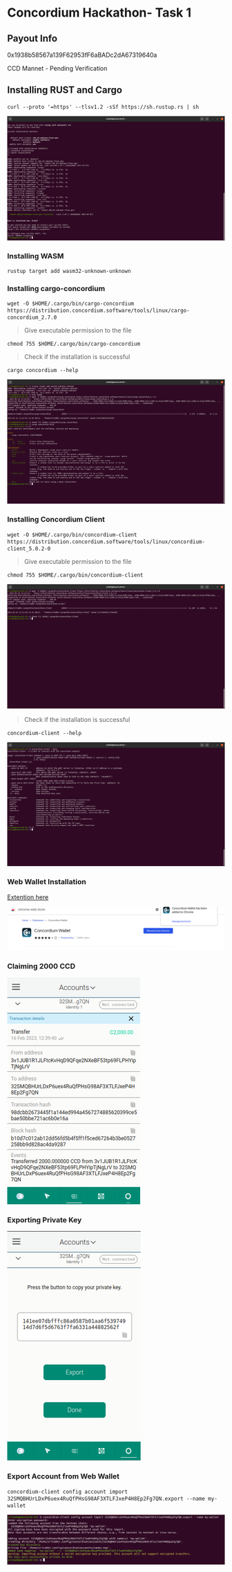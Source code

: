 
# Concordium Hackathon- Task 1

## Payout Info

0x1938b58567a139F62953fF6aBADc2dA67319640a

CCD Mannet - Pending Verification

## Installing RUST and Cargo
```
curl --proto '=https' --tlsv1.2 -sSf https://sh.rustup.rs | sh
```
![image](img/rust-install.png)

### Installing WASM

```
rustup target add wasm32-unknown-unknown
```

### Installing cargo-concordium
```
wget -O $HOME/.cargo/bin/cargo-concordium https://distribution.concordium.software/tools/linux/cargo-concordium_2.7.0
```
> Give executable permission to the file
```
chmod 755 $HOME/.cargo/bin/cargo-concordium
```
> Check if the installation is successful
```
cargo concordium --help
```

![image](img/wasm-cargo-concordium.png)

### Installing Concordium Client
```
wget -O $HOME/.cargo/bin/concordium-client https://distribution.concordium.software/tools/linux/concordium-client_5.0.2-0
```

> Give executable permission to the file
```
chmod 755 $HOME/.cargo/bin/concordium-client
```
![image](img/client-installation.png)

> Check if the installation is successful
```
concordium-client --help
```
![image](img/client-install.png)


### Web Wallet Installation
[Extention here](https://chrome.google.com/webstore/detail/concordium-wallet/mnnkpffndmickbiakofclnpoiajlegmg?hl=en-US)

![image](img/wallet-ext1.png)

### Claiming 2000 CCD
![image](img/ccd-claim.png)

### Exporting Private Key
![image](img/export-key.png)

### Export Account from Web Wallet
```
concordium-client config account import 32SMQBHUrLDxP6uex4RuQfPHsG98AF3XTLFJxeP4H8Ep2Fg7QN.export --name my-wallet
```
![image](img/export.png)
